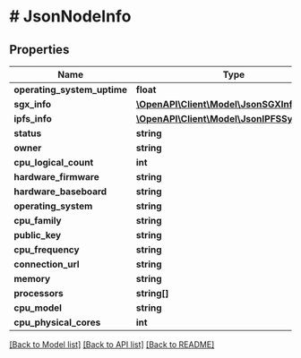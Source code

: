 # # JsonNodeInfo

## Properties

Name | Type | Description | Notes
------------ | ------------- | ------------- | -------------
**operating_system_uptime** | **float** |  | [optional]
**sgx_info** | [**\OpenAPI\Client\Model\JsonSGXInfo**](JsonSGXInfo.md) |  | [optional]
**ipfs_info** | [**\OpenAPI\Client\Model\JsonIPFSSystemInfo**](JsonIPFSSystemInfo.md) |  | [optional]
**status** | **string** |  | [optional]
**owner** | **string** |  | [optional]
**cpu_logical_count** | **int** |  | [optional]
**hardware_firmware** | **string** |  | [optional]
**hardware_baseboard** | **string** |  | [optional]
**operating_system** | **string** |  | [optional]
**cpu_family** | **string** |  | [optional]
**public_key** | **string** |  | [optional]
**cpu_frequency** | **string** |  | [optional]
**connection_url** | **string** |  | [optional]
**memory** | **string** |  | [optional]
**processors** | **string[]** |  | [optional]
**cpu_model** | **string** |  | [optional]
**cpu_physical_cores** | **int** |  | [optional]

[[Back to Model list]](../../README.md#models) [[Back to API list]](../../README.md#endpoints) [[Back to README]](../../README.md)
